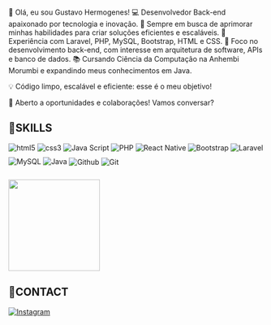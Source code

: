 👋 Olá, eu sou Gustavo Hermogenes!
💻 Desenvolvedor Back-end apaixonado por tecnologia e inovação.
🚀 Sempre em busca de aprimorar minhas habilidades para criar soluções eficientes e escaláveis.
🔹 Experiência com Laravel, PHP, MySQL, Bootstrap, HTML e CSS.
🎯 Foco no desenvolvimento back-end, com interesse em arquitetura de software, APIs e banco de dados.
📚 Cursando Ciência da Computação na Anhembi Morumbi e expandindo meus conhecimentos em Java.

💡 Código limpo, escalável e eficiente: esse é o meu objetivo!

📩 Aberto a oportunidades e colaborações! Vamos conversar?

## 🚀SKILLS

<div>
  <img style="margin-bottom: 10px; align="center" alt="html5" src="https://img.shields.io/badge/HTML5-E34F26?style=for-the-badge&logo=html5&logoColor=white"/> 
  <img style="margin-bottom: 10px; align="center" alt="css3" src="https://img.shields.io/badge/CSS3-1572B6?style=for-the-badge&logo=css3&logoColor=white"/>
  <img style="margin-bottom: 10px; align="center" alt="Java Script" src="https://img.shields.io/badge/JavaScript-F7DF1E?style=for-the-badge&logo=javascript&logoColor=black"/>
  <img style="margin-bottom: 10px; align="center" alt="PHP" src="https://img.shields.io/badge/PHP-777BB4?style=for-the-badge&logo=php&logoColor=white"/>
  <img style="margin-bottom: 10px; align="center" alt="React Native" src="https://img.shields.io/badge/React_Native-20232A?style=for-the-badge&logo=react&logoColor=61DAFB"/>
  <img style="margin-bottom: 10px; align="center" alt="Bootstrap" src="https://img.shields.io/badge/Bootstrap-563D7C?style=for-the-badge&logo=bootstrap&logoColor=white"/>
  <img style="margin-bottom: 10px; align="center" alt="Laravel" src="https://img.shields.io/badge/Laravel-FF2D20?style=for-the-badge&logo=laravel&logoColor=white"/>
  <img style="margin-bottom: 10px; align="center" alt="MySQL" src="https://img.shields.io/badge/MySQL-00000F?style=for-the-badge&logo=mysql&logoColor=white"/>
  <img style="margin-bottom: 10px; align="center" alt="Java" src="https://img.shields.io/badge/Java-00000F?style=for-the-badge&logo=java&logoColor=white"/>
  <img align="center" alt="Github" src="https://img.shields.io/badge/GitHub-100000?style=for-the-badge&logo=github&logoColor=white"/>
  <img align="center" alt="Git" src="https://img.shields.io/badge/GIT-E44C30?style=for-the-badge&logo=git&logoColor=white"/>
</div><br/>

<div> 
<img align="center" height="180em" src="https://github-readme-stats.vercel.app/api/top-langs/?username=GustavoHermogenes&layout=compact&langs_count=7&theme=dark"/>
</div>


## 📱CONTACT

[![Instagram](https://img.shields.io/badge/Instagram-E4405F?style=for-the-badge&logo=instagram&logoColor=white)](https://instagram.com/guustavo_hermogenes)
